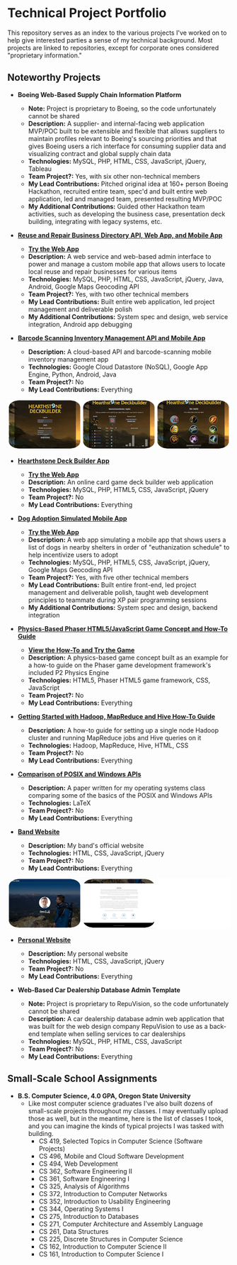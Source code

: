 # Technical Project Portfolio

This repository serves as an index to the various projects I've worked on to help give interested parties a sense of my technical background. Most projects are linked to repositories, except for corporate ones considered "proprietary information."

## Noteworthy Projects

- **Boeing Web-Based Supply Chain Information Platform**
	- **Note:** Project is proprietary to Boeing, so the code unfortunately cannot be shared
	- **Description:** A supplier- and internal-facing web application MVP/POC built to be extensible and flexible that allows suppliers to maintain profiles relevant to Boeing's sourcing priorities and that gives Boeing users a rich interface for consuming supplier data and visualizing contract and global supply chain data
	- **Technologies:** MySQL, PHP, HTML, CSS, JavaScript, jQuery, Tableau
	- **Team Project?:** Yes, with six other non-technical members
	- **My Lead Contributions:** Pitched original idea at 160+ person Boeing Hackathon, recruited entire team, spec'd and built entire web application, led and managed team, presented resulting MVP/POC
	- **My Additional Contributions:** Guided other Hackathon team activities, such as developing the business case, presentation deck building, integrating with legacy systems, etc.

- **[Reuse and Repair Business Directory API, Web App, and Mobile App](https://github.com/charlesmjenkins/reuse-and-repair-business-api-web-and-mobile-app)**
	- **[Try the Web App](http://charlesmjenkins.com/reuse/webapp/login.php)** 
	- **Description:** A web service and web-based admin interface to power and manage a custom mobile app that allows users to locate local reuse and repair businesses for various items
	- **Technologies:** MySQL, PHP, HTML, CSS, JavaScript, jQuery, Java, Android, Google Maps Geocoding API
	- **Team Project?:** Yes, with two other technical members
	- **My Lead Contributions:** Built entire web application, led project management and deliverable polish
	- **My Additional Contributions:** System spec and design, web service integration, Android app debugging

- **[Barcode Scanning Inventory Management API and Mobile App](https://github.com/charlesmjenkins/inventory-management-mobile-app)**
	- **Description:** A cloud-based API and barcode-scanning mobile inventory management app
	- **Technologies:** Google Cloud Datastore (NoSQL), Google App Engine, Python, Android, Java
	- **Team Project?:** No
	- **My Lead Contributions:** Everything


![Hearthstone Deck Builder App](/screenshots/deckbuilder.png?raw=true)
- **[Hearthstone Deck Builder App](https://github.com/charlesmjenkins/hearthstone-deckbuilder)**
	- **[Try the Web App](http://charlesmjenkins.com/deckbuilder/login.php)** 
	- **Description:** An online card game deck builder web application
	- **Technologies:** MySQL, PHP, HTML5, CSS, JavaScript, jQuery
	- **Team Project?:** No
	- **My Lead Contributions:** Everything


- **[Dog Adoption Simulated Mobile App](https://github.com/charlesmjenkins/dog-adoption-app)**
	- **[Try the Web App](http://charlesmjenkins.com/dog-adoption-app/startup.php)** 
	- **Description:** A web app simulating a mobile app that shows users a list of dogs in nearby shelters in order of "euthanization schedule" to help incentivize users to adopt
	- **Technologies:** MySQL, PHP, HTML5, CSS, JavaScript, jQuery, Google Maps Geocoding API
	- **Team Project?:** Yes, with five other technical members
	- **My Lead Contributions:** Built entire front-end, led project management and deliverable polish, taught web development principles to teammate during XP pair programming sessions
	- **My Additional Contributions:** System spec and design, backend integration


- **[Physics-Based Phaser HTML5/JavaScript Game Concept and How-To Guide](https://github.com/charlesmjenkins/physics-game)**
	- **[View the How-To and Try the Game](http://charlesmjenkins.com/physics-game/how-to.html)** 
	- **Description:** A physics-based game concept built as an example for a how-to guide on the Phaser game development framework's included P2 Physics Engine
	- **Technologies:** HTML5, Phaser HTML5 game framework, CSS, JavaScript
	- **Team Project?:** No
	- **My Lead Contributions:** Everything


- **[Getting Started with Hadoop, MapReduce and Hive How-To Guide](http://charlesmjenkins.com/hadoop)**
	- **Description:** A how-to guide for setting up a single node Hadoop cluster and running MapReduce jobs and Hive queries on it
	- **Technologies:** Hadoop, MapReduce, Hive, HTML, CSS
	- **Team Project?:** No
	- **My Lead Contributions:** Everything


- **[Comparison of POSIX and Windows APIs](http://charlesmjenkins.com/posix-vs-windows.pdf)**
	- **Description:** A paper written for my operating systems class comparing some of the basics of the POSIX and Windows APIs
	- **Technologies:** LaTeX
	- **Team Project?:** No
	- **My Lead Contributions:** Everything


- **[Band Website](https://github.com/asenseofgravity/asenseofgravity.github.io)**
	- **Description:** My band's official website
	- **Technologies:** HTML, CSS, JavaScript, jQuery
	- **Team Project?:** No
	- **My Lead Contributions:** Everything


![Personal Website](/screenshots/charlesmjenkins.com.png?raw=true)
- **[Personal Website](http://charlesmjenkins.com)**
	- **Description:** My personal website
	- **Technologies:** HTML, CSS, JavaScript, jQuery
	- **Team Project?:** No
	- **My Lead Contributions:** Everything

- **Web-Based Car Dealership Database Admin Template**
	- **Note:** Project is proprietary to RepuVision, so the code unfortunately cannot be shared
	- **Description:** A car dealership database admin web application that was built for the web design company RepuVision to use as a back-end template when selling services to car dealerships
	- **Technologies:** MySQL, PHP, HTML, CSS, JavaScript
	- **Team Project?:** No
	- **My Lead Contributions:** Everything

## Small-Scale School Assignments

- **B.S. Computer Science, 4.0 GPA, Oregon State University**
	- Like most computer science graduates I've also built dozens of small-scale projects throughout my classes. I may eventually upload those as well, but in the meantime, here is the list of classes I took, and you can imagine the kinds of typical projects I was tasked with building.
		- CS 419, Selected Topics in Computer Science (Software Projects)
		- CS 496, Mobile and Cloud Software Development
		- CS 494, Web Development
		- CS 362, Software Engineering II
		- CS 361, Software Engineering I
		- CS 325, Analysis of Algorithms
		- CS 372, Introduction to Computer Networks
		- CS 352, Introduction to Usability Engineering
		- CS 344, Operating Systems I
		- CS 275, Introduction to Databases
		- CS 271, Computer Architecture and Assembly Language
		- CS 261, Data Structures
		- CS 225, Discrete Structures in Computer Science
		- CS 162, Introduction to Computer Science II
		- CS 161, Introduction to Computer Science I
